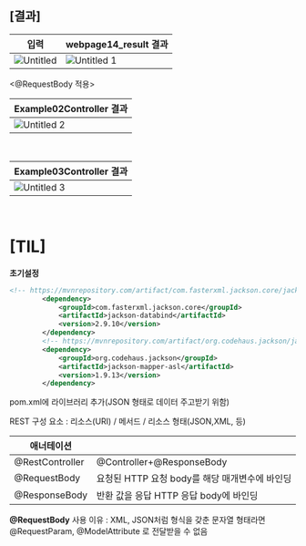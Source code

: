 
## [결과]

| 입력 |  webpage14_result 결과 |
| --- | --- |
|![Untitled](https://github.com/jyeeeh/chunjae_it_edu/assets/145963612/d75d280e-bc2f-4a05-894d-1a1d54f25aac) |![Untitled 1](https://github.com/jyeeeh/chunjae_it_edu/assets/145963612/1c69ad54-e79c-45e3-8f45-5ce6f682eaa8)|
<@RequestBody 적용>
<br>


| Example02Controller 결과 |
| --- |
|![Untitled 2](https://github.com/jyeeeh/chunjae_it_edu/assets/145963612/f00aae16-762d-42fd-99c6-267bfb0e5481)|
<br>

| Example03Controller 결과 |
| --- |
|![Untitled 3](https://github.com/jyeeeh/chunjae_it_edu/assets/145963612/b2e4bd43-caf2-4dce-8622-77503533b6ad)|
<br>

# [TIL]

**초기설정**

```xml
<!-- https://mvnrepository.com/artifact/com.fasterxml.jackson.core/jackson-databind -->
		<dependency>
			<groupId>com.fasterxml.jackson.core</groupId>
			<artifactId>jackson-databind</artifactId>
			<version>2.9.10</version>
		</dependency>
		<!-- https://mvnrepository.com/artifact/org.codehaus.jackson/jackson-mapper-asl -->
		<dependency>
			<groupId>org.codehaus.jackson</groupId>
			<artifactId>jackson-mapper-asl</artifactId>
			<version>1.9.13</version>
		</dependency>
```

pom.xml에 라이브러리 추가(JSON 형태로 데이터 주고받기 위함)

REST 구성 요소 : 리소스(URI) / 메서드 / 리소스 형태(JSON,XML, 등)

| 애너테이션 |  |
| --- | --- |
| @RestController | @Controller+@ResponseBody |
| @RequestBody | 요청된 HTTP 요청 body를 해당 매개변수에 바인딩 |
| @ResponseBody | 반환 값을 응답 HTTP 응답 body에 바인딩 |

**@RequestBody** 사용 이유 : XML, JSON처럼 형식을 갖춘 문자열 형태라면 @RequestParam, @ModelAttribute 로 전달받을 수 없음
